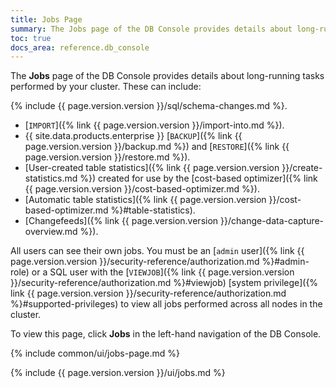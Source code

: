 ```yaml
---
title: Jobs Page
summary: The Jobs page of the DB Console provides details about long-running tasks performed by your cluster.
toc: true
docs_area: reference.db_console
---
```


The **Jobs** page of the DB Console provides details about long-running tasks performed by your cluster. These can include:

{% include {{ page.version.version }}/sql/schema-changes.md %}.
- [`IMPORT`]({% link {{ page.version.version }}/import-into.md %}).
- {{ site.data.products.enterprise }} [`BACKUP`]({% link {{ page.version.version }}/backup.md %}) and [`RESTORE`]({% link {{ page.version.version }}/restore.md %}).
- [User-created table statistics]({% link {{ page.version.version }}/create-statistics.md %}) created for use by the [cost-based optimizer]({% link {{ page.version.version }}/cost-based-optimizer.md %}).
- [Automatic table statistics]({% link {{ page.version.version }}/cost-based-optimizer.md %}#table-statistics).
- [Changefeeds]({% link {{ page.version.version }}/change-data-capture-overview.md %}).

All users can see their own jobs. You must be an [`admin` user]({% link {{ page.version.version }}/security-reference/authorization.md %}#admin-role) or a SQL user with the [`VIEWJOB`]({% link {{ page.version.version }}/security-reference/authorization.md %}#viewjob) [system privilege]({% link {{ page.version.version }}/security-reference/authorization.md %}#supported-privileges) to view all jobs performed across all nodes in the cluster.

To view this page, click **Jobs** in the left-hand navigation of the DB Console.

{% include common/ui/jobs-page.md %}

{% include {{ page.version.version }}/ui/jobs.md %}
